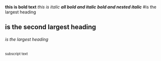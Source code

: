 **this is bold text** 
*this is italic*
***all bold and italic***
**_bold and nested italic_**
#is the largest heading 
## is the second largest heading 
###### is the largest heading 
<sub>subscript text</sub>